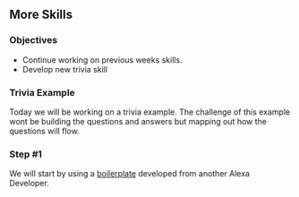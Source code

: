 ## More Skills
 
### Objectives

* Continue working on previous weeks skills.
* Develop new trivia skill

### Trivia Example

Today we will be working on a trivia example. The challenge of this example wont be building the questions and answers 
but mapping out how the questions will flow.

### Step #1

We will start by using a [boilerplate](https://github.com/sammyboy45467/AlexaBoilerplate) developed from another Alexa Developer. 


